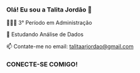 ### Olá! Eu sou a Talita Jordão 🙂

  👩🏻‍🎓 3° Período em Administração
  
  🌱 Estudando Análise de Dados 
  
  📫 Contate-me no email: talitaarjordao@gmail.com
  
### CONECTE-SE COMIGO!
